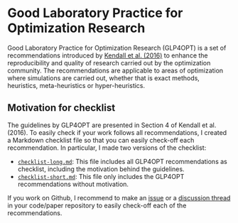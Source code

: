 # Good Laboratory Practice for Optimization Research
Good Laboratory Practice for Optimization Research (GLP4OPT) is a set of recommendations introduced by [Kendall et al. (2016)](https://link.springer.com/article/10.1057/jors.2015.77) to enhance the reproducibility and quality of research carried out by the optimization community. The recommendations are applicable to areas of optimization where simulations are carried out, whether that is exact methods, heuristics, meta-heuristics or hyper-heuristics. 

## Motivation for checklist
The guidelines by GLP4OPT are presented in Section 4 of Kendall et al. (2016). To easily check if your work follows all recommendations, I created a Markdown checklist file so that you can easily check-off each recommendation. In particular, I made two versions of the checklist:
- [`checklist-long.md`](https://github.com/leonlan/glp4opt/blob/master/checklist-long.md): This file includes all GLP4OPT recommendations as checklist, including the motivation behind the guidelines.
- [`checklist-short.md`](https://github.com/leonlan/glp4opt/blob/master/checklist-short.md): This file only includes the GLP4OPT recommendations without motivation.

If you work on Github, I recommend to make an [issue](https://github.com/leonlan/glp4opt/issues/8) or a [discussion thread](https://github.com/leonlan/glp4opt/discussions/11) in your code/paper repository to easily check-off each of the recommendations.



